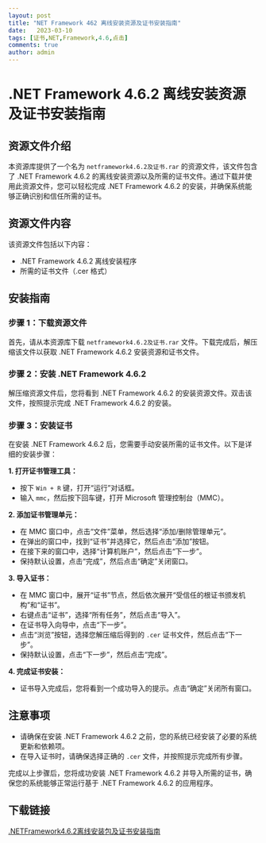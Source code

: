 ```yaml
---
layout: post
title: "NET Framework 462 离线安装资源及证书安装指南"
date:   2023-03-10
tags: [证书,NET,Framework,4.6,点击]
comments: true
author: admin
---
```

# .NET Framework 4.6.2 离线安装资源及证书安装指南

## 资源文件介绍

本资源库提供了一个名为 `netframework4.6.2及证书.rar` 的资源文件，该文件包含了 .NET Framework 4.6.2 的离线安装资源以及所需的证书文件。通过下载并使用此资源文件，您可以轻松完成 .NET Framework 4.6.2 的安装，并确保系统能够正确识别和信任所需的证书。

## 资源文件内容

该资源文件包括以下内容：

- .NET Framework 4.6.2 离线安装程序
- 所需的证书文件（.cer 格式）

## 安装指南

### 步骤 1：下载资源文件

首先，请从本资源库下载 `netframework4.6.2及证书.rar` 文件。下载完成后，解压缩该文件以获取 .NET Framework 4.6.2 安装资源和证书文件。

### 步骤 2：安装 .NET Framework 4.6.2

解压缩资源文件后，您将看到 .NET Framework 4.6.2 的安装资源文件。双击该文件，按照提示完成 .NET Framework 4.6.2 的安装。

### 步骤 3：安装证书

在安装 .NET Framework 4.6.2 后，您需要手动安装所需的证书文件。以下是详细的安装步骤：

**1. 打开证书管理工具：**

- 按下 `Win + R` 键，打开“运行”对话框。
- 输入 `mmc`，然后按下回车键，打开 Microsoft 管理控制台（MMC）。

**2. 添加证书管理单元：**

- 在 MMC 窗口中，点击“文件”菜单，然后选择“添加/删除管理单元”。
- 在弹出的窗口中，找到“证书”并选择它，然后点击“添加”按钮。
- 在接下来的窗口中，选择“计算机账户”，然后点击“下一步”。
- 保持默认设置，点击“完成”，然后点击“确定”关闭窗口。

**3. 导入证书：**

- 在 MMC 窗口中，展开“证书”节点，然后依次展开“受信任的根证书颁发机构”和“证书”。
- 右键点击“证书”，选择“所有任务”，然后点击“导入”。
- 在证书导入向导中，点击“下一步”。
- 点击“浏览”按钮，选择您解压缩后得到的 `.cer` 证书文件，然后点击“下一步”。
- 保持默认设置，点击“下一步”，然后点击“完成”。

**4. 完成证书安装：**

- 证书导入完成后，您将看到一个成功导入的提示。点击“确定”关闭所有窗口。

## 注意事项

- 请确保在安装 .NET Framework 4.6.2 之前，您的系统已经安装了必要的系统更新和依赖项。
- 在导入证书时，请确保选择正确的 `.cer` 文件，并按照提示完成所有步骤。

完成以上步骤后，您将成功安装 .NET Framework 4.6.2 并导入所需的证书，确保您的系统能够正常运行基于 .NET Framework 4.6.2 的应用程序。

## 下载链接

[.NETFramework4.6.2离线安装包及证书安装指南](https://pan.quark.cn/s/6065efc9d4d0)